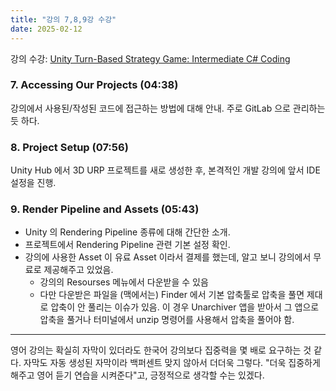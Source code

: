 ```yaml
---
title: "강의 7,8,9강 수강"
date: 2025-02-12
---
```


강의 수강: [Unity Turn-Based Strategy Game: Intermediate C# Coding](https://www.udemy.com/course/unity-turn-based-strategy/)

### 7. Accessing Our Projects (04:38)

강의에서 사용된/작성된 코드에 접근하는 방법에 대해 안내. 주로 GitLab 으로 관리하는 듯 하다.

### 8. Project Setup (07:56)

Unity Hub 에서 3D URP 프로젝트를 새로 생성한 후, 본격적인 개발 강의에 앞서 IDE 설정을 진행.

### 9. Render Pipeline and Assets (05:43)

- Unity 의 Rendering Pipeline 종류에 대해 간단한 소개.
- 프로젝트에서 Rendering Pipeline 관련 기본 설정 확인.
- 강의에 사용한 Asset 이 유료 Asset 이라서 결제를 했는데, 알고 보니 강의에서 무료로 제공해주고 있었음.
  - 강의의 Resourses 메뉴에서 다운받을 수 있음
  - 다만 다운받은 파일을 (맥에서는) Finder 에서 기본 압축툴로 압축을 풀면 제대로 압축이 안 풀리는 이슈가 있음. 이 경우 Unarchiver 앱을 받아서 그 앱으로 압축을 풀거나 터미널에서 unzip 명령어를 사용해서 압축을 풀어야 함.

---

영어 강의는 확실히 자막이 있더라도 한국어 강의보다 집중력을 몇 배로 요구하는 것 같다. 자막도 자동 생성된 자막이라 백퍼센트 맞지 않아서 더더욱 그렇다. "더욱 집중하게 해주고 영어 듣기 연습을 시켜준다"고, 긍정적으로 생각할 수는 있겠다.